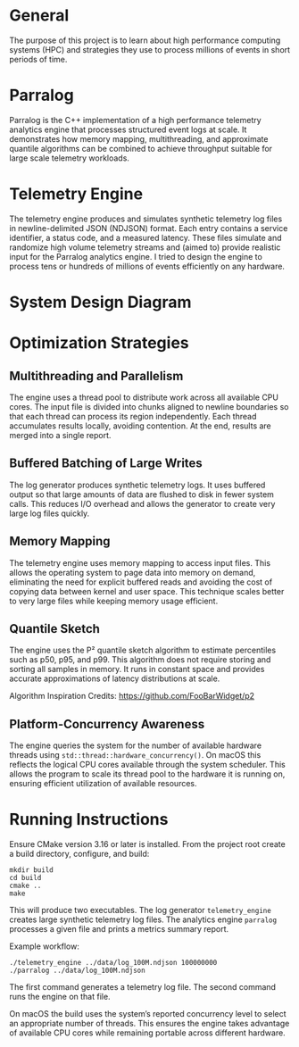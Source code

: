 # General

The purpose of this project is to learn about high performance computing systems (HPC) and strategies they use to process millions of events in short periods of time.

# Parralog

Parralog is the C++ implementation of a high performance telemetry analytics engine that processes structured event logs at scale. It demonstrates how memory mapping, multithreading, and approximate quantile algorithms can be combined to achieve throughput suitable for large scale telemetry workloads.

# Telemetry Engine

The telemetry engine produces and simulates synthetic telemetry log files in newline-delimited JSON (NDJSON) format. Each entry contains a service identifier, a status code, and a measured latency. These files simulate and randomize high volume telemetry streams and (aimed to) provide realistic input for the Parralog analytics engine. I tried to design the engine to process tens or hundreds of millions of events efficiently on any hardware.

# System Design Diagram

# Optimization Strategies

## Multithreading and Parallelism
The engine uses a thread pool to distribute work across all available CPU cores. The input file is divided into chunks aligned to newline boundaries so that each thread can process its region independently. Each thread accumulates results locally, avoiding contention. At the end, results are merged into a single report.

## Buffered Batching of Large Writes
The log generator produces synthetic telemetry logs. It uses buffered output so that large amounts of data are flushed to disk in fewer system calls. This reduces I/O overhead and allows the generator to create very large log files quickly.

## Memory Mapping
The telemetry engine uses memory mapping to access input files. This allows the operating system to page data into memory on demand, eliminating the need for explicit buffered reads and avoiding the cost of copying data between kernel and user space. This technique scales better to very large files while keeping memory usage efficient.

## Quantile Sketch
The engine uses the P² quantile sketch algorithm to estimate percentiles such as p50, p95, and p99. This algorithm does not require storing and sorting all samples in memory. It runs in constant space and provides accurate approximations of latency distributions at scale.

Algorithm Inspiration Credits: https://github.com/FooBarWidget/p2

## Platform-Concurrency Awareness
The engine queries the system for the number of available hardware threads using `std::thread::hardware_concurrency()`. On macOS this reflects the logical CPU cores available through the system scheduler. This allows the program to scale its thread pool to the hardware it is running on, ensuring efficient utilization of available resources.

# Running Instructions

Ensure CMake version 3.16 or later is installed. From the project root create a build directory, configure, and build:

```
mkdir build
cd build
cmake ..
make
```

This will produce two executables. The log generator `telemetry_engine` creates large synthetic telemetry log files. The analytics engine `parralog` processes a given file and prints a metrics summary report.

Example workflow:

```
./telemetry_engine ../data/log_100M.ndjson 100000000
./parralog ../data/log_100M.ndjson
```

The first command generates a telemetry log file. The second command runs the engine on that file.

On macOS the build uses the system’s reported concurrency level to select an appropriate number of threads. This ensures the engine takes advantage of available CPU cores while remaining portable across different hardware.